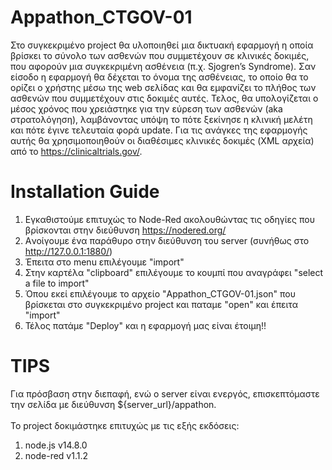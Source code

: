 # Appathon_CTGOV-01
Στο συγκεκριμένο project θα υλοποιηθεί μια δικτυακή εφαρμογή η οποία βρίσκει το σύνολο των ασθενών που συμμετέχουν σε κλινικές δοκιμές, που αφορούν μια συγκεκριμένη ασθένεια (π.χ. Sjogren’s Syndrome). Σαν είσοδο η εφαρμογή θα δέχεται το όνομα της ασθένειας, το οποίο θα το ορίζει ο χρήστης μέσω της web σελίδας και θα εμφανίζει το πλήθος των ασθενών που συμμετέχουν στις δοκιμές αυτές. Τελος, θα υπολογίζεται ο μέσος χρόνος που χρειάστηκε για την εύρεση των ασθενών (aka στρατολόγηση), λαμβάνοντας υπόψη το πότε ξεκίνησε η κλινική μελέτη και πότε έγινε τελευταία φορά update. Για τις ανάγκες της εφαρμογής αυτής θα χρησιμοποιηθούν οι διαθέσιμες κλινικές δοκιμές (XML αρχεία) από το https://clinicaltrials.gov/.
# Installation Guide
1) Eγκαθιστούμε επιτυχώς το Node-Red ακολουθώντας τις οδηγίες που βρίσκονται στην διεύθυνση https://nodered.org/
2) Aνοίγουμε ένα παράθυρο στην διεύθυνση του server (συνήθως στο http://127.0.0.1:1880/)
3) Έπειτα στο menu επιλέγουμε "import"
4) Στην καρτέλα "clipboard" επιλέγουμε το κουμπί που αναγράφει "select a file to import"
5) Όπου εκεί επιλέγουμε το αρχείο "Appathon_CTGOV-01.json" που βρίσκεται στο συγκεκριμένο project και παταμε "open" και έπειτα "import"
5) Τέλος πατάμε "Deploy" και η εφαρμογή μας είναι έτοιμη!!
# TIPS
Για πρόσβαση στην διεπαφή, ενώ ο server είναι ενεργός, επισκεπτόμαστε την σελίδα με διεύθυνση ${server_url}/appathon.\
\
Το project δοκιμάστηκε επιτυχώς με τις εξής εκδόσεις:
1) node.js v14.8.0
2) node-red v1.1.2
